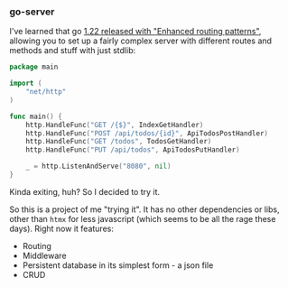 ### go-server

I've learned that go [1.22 released with "Enhanced routing patterns"](https://tip.golang.org/doc/go1.22), allowing you
to set up a fairly complex server with different routes and methods and stuff with just stdlib:

```go
package main

import (
	"net/http"
)

func main() {
	http.HandleFunc("GET /{$}", IndexGetHandler)
	http.HandleFunc("POST /api/todos/{id}", ApiTodosPostHandler)
	http.HandleFunc("GET /todos", TodosGetHandler)
	http.HandleFunc("PUT /api/todos", ApiTodosPutHandler)

	_ = http.ListenAndServe("8080", nil)
}
```

Kinda exiting, huh? So I decided to try it.

So this is a project of me "trying it".
It has no other dependencies or libs, other than `htmx` for less javascript (which seems to be all the rage these days).
Right now it features:

- Routing
- Middleware
- Persistent database in its simplest form - a json file
- CRUD
